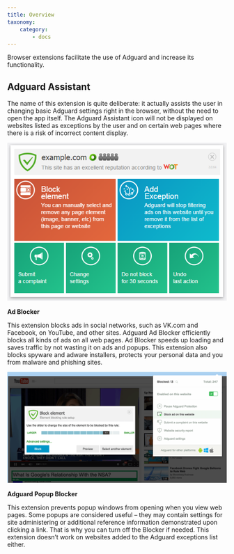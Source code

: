 ```yaml
---
title: Overview
taxonomy:
    category:
        - docs
---
```


Browser extensions facilitate the use of Adguard and increase its functionality.

## Adguard Assistant

The name of this extension is quite deliberate: it actually assists the user in changing basic Adguard settings right in the browser, without the need to open the app itself. The Adguard Assistant icon will not be displayed on websites listed as exceptions by the user and on certain web pages where there is a risk of incorrect content display.

![](assistant_main.png)

**Ad Blocker**

This extension blocks ads in social networks, such as VK.com and Facebook, on YouTube, and other sites. Adguard Ad Blocker efficiently blocks all kinds of ads on all web pages. Ad Blocker speeds up loading and saves traffic by not wasting it on ads and popups. This extension also blocks spyware and adware installers, protects your personal data and you from malware and phishing sites.

![](chrome_block_en.png)

**Adguard Popup Blocker**

This extension prevents popup windows from opening when you view web pages. Some popups are considered useful – they may contain settings for site administering or additional reference information demonstrated upon clicking a link. That is why you can turn off the Blocker if needed. This extension doesn’t work on websites added to the Adguard exceptions list either.

